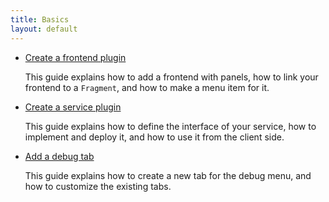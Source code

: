 ```yaml
---
title: Basics
layout: default
---
```


- [Create a frontend plugin](/indigo/documentation/tutorials-and-examples/basics/create-a-frontend-plugin)

  This guide explains how to add a frontend with panels, how to link your frontend to a `Fragment`,
  and how to make a menu item for it.

- [Create a service plugin](/indigo/documentation/tutorials-and-examples/basics/create-an-ivi-service)

  This guide explains how to define the interface of your service, how to implement and deploy it,
  and how to use it from the client side.

- [Add a debug tab](/indigo/documentation/tutorials-and-examples/basics/configure-debug-tabs)

  This guide explains how to create a new tab for the debug menu, and how to customize the existing
  tabs.

